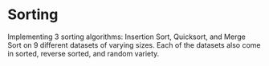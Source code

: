 # Sorting
Implementing 3 sorting algorithms: Insertion Sort, Quicksort, and Merge Sort on 9 different datasets of varying sizes. Each of the datasets also come in sorted, reverse sorted, and random variety.
